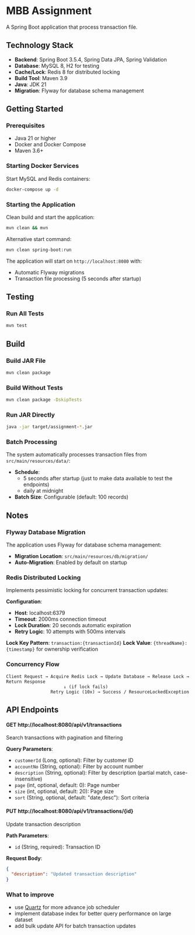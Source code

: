 # MBB Assignment

A Spring Boot application that process transaction file.

## Technology Stack

- **Backend**: Spring Boot 3.5.4, Spring Data JPA, Spring Validation
- **Database**: MySQL 8, H2 for testing
- **Cache/Lock**: Redis 8 for distributed locking
- **Build Tool**: Maven 3.9
- **Java**: JDK 21
- **Migration**: Flyway for database schema management

## Getting Started

### Prerequisites
- Java 21 or higher
- Docker and Docker Compose
- Maven 3.6+

### Starting Docker Services

Start MySQL and Redis containers:
```bash
docker-compose up -d
```

### Starting the Application

Clean build and start the application:
```bash
mvn clean && mvn
```

Alternative start command:
```bash
mvn clean spring-boot:run
```

The application will start on `http://localhost:8080` with:
- Automatic Flyway migrations
- Transaction file processing (5 seconds after startup)

## Testing

### Run All Tests
```bash
mvn test
```

## Build

### Build JAR File
```bash
mvn clean package
```

### Build Without Tests
```bash
mvn clean package -DskipTests
```

### Run JAR Directly
```bash
java -jar target/assignment-*.jar
```

### Batch Processing
The system automatically processes transaction files from `src/main/resources/data/`:
- **Schedule**:
    - 5 seconds after startup (just to make data available to test the endpoints)
    - daily at midnight
- **Batch Size**: Configurable (default: 100 records)

## Notes

### Flyway Database Migration

The application uses Flyway for database schema management:

- **Migration Location**: `src/main/resources/db/migration/`
- **Auto-Migration**: Enabled by default on startup

### Redis Distributed Locking

Implements pessimistic locking for concurrent transaction updates:

**Configuration**:
- **Host**: localhost:6379
- **Timeout**: 2000ms connection timeout
- **Lock Duration**: 20 seconds automatic expiration
- **Retry Logic**: 10 attempts with 500ms intervals

**Lock Key Pattern**: `transaction:{transactionId}`
**Lock Value**: `{threadName}:{timestamp}` for ownership verification

### Concurrency Flow

```
Client Request → Acquire Redis Lock → Update Database → Release Lock → Return Response
                      ↓ (if lock fails)
                 Retry Logic (10x) → Success / ResourceLockedException
```

## API Endpoints

#### GET http://localhost:8080/api/v1/transactions
Search transactions with pagination and filtering

**Query Parameters**:
- `customerId` (Long, optional): Filter by customer ID
- `accountNo` (String, optional): Filter by account number  
- `description` (String, optional): Filter by description (partial match, case-insensitive)
- `page` (int, optional, default: 0): Page number
- `size` (int, optional, default: 20): Page size
- `sort` (String, optional, default: "date,desc"): Sort criteria

#### PUT http://localhost:8080/api/v1/transactions/{id}
Update transaction description

**Path Parameters**:
- `id` (String, required): Transaction ID

**Request Body**:
```json
{
  "description": "Updated transaction description"
}
```

### What to improve
- use [Quartz](https://www.quartz-scheduler.org) for more advance job scheduler
- implement database index for better query performance on large dataset
- add bulk update API for batch transaction updates